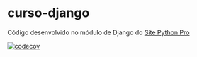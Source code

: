 # curso-django
Código desenvolvido no módulo de Django do [Site Python Pro](https://pythonpro.com.br/)

[![codecov](https://codecov.io/gh/cpdiego/curso-django/branch/main/graph/badge.svg)](https://app.codecov.io/gh/cpdiego/curso-django)
